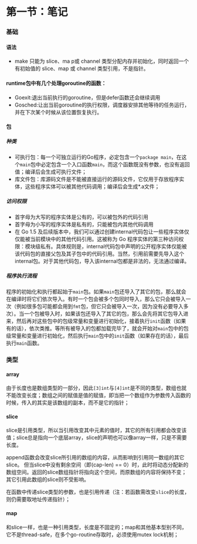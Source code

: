 # 第一节：笔记

### 基础

#### 语法

* make 只能为 slice、ma p或 channel 类型分配内存并初始化，同时返回一个有初始值的 slice、map 或 channel 类型引用，不是指针。

#### runtime包中有几个处理goroutine的函数：

* Goexit:退出当前执行的goroutine，但是defer函数还会继续调用
* Gosched:让出当前goroutine的执行权限，调度器安排其他等待的任务运行，并在下次某个时候从该位置恢复执行。

#### 包

##### 种类

- 可执行包：每一个可独立运行的Go程序，必定包含一个`package main`，在这个`main`包中必定包含一个入口函数`main`，而这个函数既没有参数，也没有返回值；编译后会生成可执行文件；
- 库文件包：库源码文件是不能被直接运行的源码文件，它仅用于存放程序实体，这些程序实体可以被其他代码调用；编译后会生成*.a文件；

##### 访问权限

- 首字母为大写的程序实体是公有的，可以被包外的代码引用
- 首字母为小写的程序实体是私有的，只能被包内其他代码调用
- 在 Go 1.5 及后续版本中，我们可以通过创建internal代码包让一些程序实体仅仅能被当前模块中的其他代码引用。这被称为 Go 程序实体的第三种访问权限：模块级私有。具体规则是，internal代码包中声明的公开程序实体仅能被该代码包的直接父包及其子包中的代码引用。当然，引用前需要先导入这个internal包。对于其他代码包，导入该internal包都是非法的，无法通过编译。

##### 程序执行流程

程序的初始化和执行都起始于`main`包。如果`main`包还导入了其它的包，那么就会在编译时将它们依次导入。有时一个包会被多个包同时导入，那么它只会被导入一次（例如很多包可能都会用到`fmt`包，但它只会被导入一次，因为没有必要导入多次）。当一个包被导入时，如果该包还导入了其它的包，那么会先将其它包导入进来，然后再对这些包中的包级常量和变量进行初始化，接着执行`init`函数（如果有的话），依次类推。等所有被导入的包都加载完毕了，就会开始对`main`包中的包级常量和变量进行初始化，然后执行`main`包中的`init`函数（如果存在的话），最后执行`main`函数。



### 类型

#### array

由于长度也是数组类型的一部分，因此`[3]int`与`[4]int`是不同的类型，数组也就不能改变长度；数组之间的赋值是值的赋值，即当把一个数组作为参数传入函数的时候，传入的其实是该数组的副本，而不是它的指针；

#### slice

slice是引用类型，所以当引用改变其中元素的值时，其它的所有引用都会改变该值；slice总是指向一个底层array，slice的声明也可以像array一样，只是不需要长度。

append函数会改变slice所引用的数组的内容，从而影响到引用同一数组的其它slice。 但当slice中没有剩余空间（即(cap-len) == 0）时，此时将动态分配新的数组空间。返回的slice数组指针将指向这个空间，而原数组的内容将保持不变；其它引用此数组的slice则不受影响。

在函数中传递slice类型的参数，也是引用传递（注：若函数需改变`slice`的长度，则仍需要取地址传递指针）；

#### map

和slice一样，也是一种引用类型，长度是不固定的；map和其他基本型别不同，它不是thread-safe，在多个go-routine存取时，必须使用mutex lock机制；
